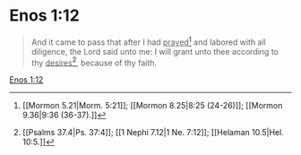# Enos 1:12

> And it came to pass that after I had <u>prayed</u>[^a] and labored with all diligence, the Lord said unto me: I will grant unto thee according to thy <u>desires</u>[^b], because of thy faith.

[Enos 1:12](https://www.churchofjesuschrist.org/study/scriptures/bofm/enos/1?lang=eng&id=p12#p12)


[^a]: [[Mormon 5.21|Morm. 5:21]]; [[Mormon 8.25|8:25 (24-26)]]; [[Mormon 9.36|9:36 (36-37).]]
[^b]: [[Psalms 37.4|Ps. 37:4]]; [[1 Nephi 7.12|1 Ne. 7:12]]; [[Helaman 10.5|Hel. 10:5.]]
